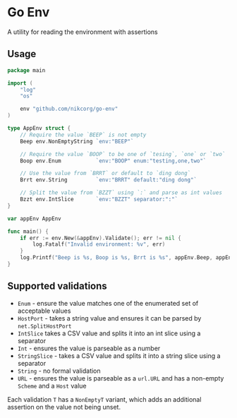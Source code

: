# Go Env

A utility for reading the environment with assertions

## Usage

```go
package main

import (
	"log"
	"os"

	env "github.com/nikcorg/go-env"
)

type AppEnv struct {
	// Require the value `BEEP` is not empty
	Beep env.NonEmptyString `env:"BEEP"`

	// Require the value `BOOP` to be one of `tesing`, `one` or `two`
	Boop env.Enum           `env:"BOOP" enum:"testing,one,two"`

	// Use the value from `BRRT` or default to `ding dong`
	Brrt env.String         `env:"BRRT" default:"ding dong"`

	// Split the value from `BZZT` using `:` and parse as int values
	Bzzt env.IntSlice       `env:"BZZT" separator:":"`
}

var appEnv AppEnv

func main() {
	if err := env.New(&appEnv).Validate(); err != nil {
		log.Fatalf("Invalid environment: %v", err)
	}
	log.Printf("Beep is %s, Boop is %s, Brrt is %s", appEnv.Beep, appEnv.Boop, appEnv.Brrt)
}
```

## Supported validations

- `Enum` - ensure the value matches one of the enumerated set of acceptable values
- `HostPort` - takes a string value and ensures it can be parsed by `net.SplitHostPort`
- `IntSlice` takes a CSV value and splits it into an int slice using a separator
- `Int` - ensures the value is parseable as a number
- `StringSlice` - takes a CSV value and splits it into a string slice using a separator
- `String` - no formal validation
- `URL` - ensures the value is parseable as a `url.URL` and has a non-empty `Scheme` and a `Host` value

Each validation `T` has a `NonEmptyT` variant, which adds an additional assertion on the value not being unset.
